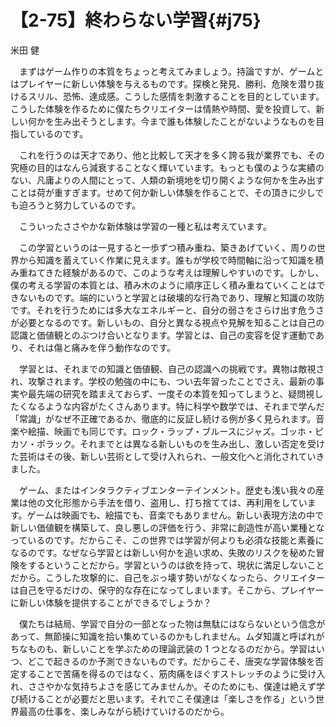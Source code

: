 # 【2-75】終わらない学習{#j75}

<div class="author">米田 健</div>

　まずはゲーム作りの本質をちょっと考えてみましょう。持論ですが、ゲームとはプレイヤーに新しい体験を与えるものです。探検と発見、勝利、危険を潜り抜けるスリル、恐怖、達成感。こうした感情を刺激することを目的としています。こうした体験を作るために僕たちクリエイターは情熱や時間、愛を投資して、新しい何かを生み出そうとします。今まで誰も体験したことがないようなものを目指しているのです。

　これを行うのは天才であり、他と比較して天才を多く誇る我が業界でも、その究極の目的はなんら減衰することなく輝いています。もっとも僕のような実績のない、凡庸よりの人間にとって、人類の新境地を切り開くような何かを生み出すことは荷が重すぎます。せめて何か新しい体験を作ることで、その頂きに少しでも迫ろうと努力しているのです。

　こういったささやかな新体験は学習の一種と私は考えています。

　この学習というのは一見すると一歩ずつ積み重ね、築きあげていく、周りの世界から知識を蓄えていく作業に見えます。誰もが学校で時間軸に沿って知識を積み重ねてきた経験があるので、このような考えは理解しやすいのです。しかし、僕の考える学習の本質とは、積み木のように順序正しく積み重ねていくことはできないものです。端的にいうと学習とは破壊的な行為であり、理解と知識の攻防です。それを行うためには多大なエネルギーと、自分の弱さをさらけ出す危うさが必要となるのです。新しいもの、自分と異なる視点や見解を知ることは自己の認識と価値観とのぶつけ合いとなります。学習とは、自己の変容を促す運動であり、それは傷と痛みを伴う動作なのです。

　学習とは、それまでの知識と価値観、自己の認識への挑戦です。異物は敵視され、攻撃されます。学校の勉強の中にも、つい去年習ったことでさえ、最新の事実や最先端の研究を踏まえておらず、一度その本質を知ってしまうと、疑問視したくなるような内容がたくさんあります。特に科学や数学では、それまで学んだ「常識」がなぜ不正確であるか、徹底的に反証し続ける例が多く見られます。音楽や絵描、映画でも同じです。ロック・ラップ・ブルースにジャズ。ゴッホ・ピカソ・ポラック。それまでとは異なる新しいものを生み出し、激しい否定を受けた芸術はその後、新しい芸術として受け入れられ、一般文化へと消化されていきました。

　ゲーム、またはインタラクティブエンターテインメント。歴史も浅い我々の産業は他の文化形態から手法を借り、盗用し、打ち捨てては、再利用をしています。ゲームは映画でも、絵描でも、音楽でもありません。新しい表現方法の中で新しい価値観を構築して、良し悪しの評価を行う、非常に創造性が高い業種となっているのです。だからこそ、この世界では学習が何よりも必須な技能と素養になるのです。なぜなら学習とは新しい何かを追い求め、失敗のリスクを秘めた冒険をするということだから。学習というのは欲を持って、現状に満足しないことだから。こうした攻撃的に、自己をぶっ壊す勢いがなくなったら、クリエイターは自己を守るだけの、保守的な存在になってしまいます。そこから、プレイヤーに新しい体験を提供することができるでしょうか？

　僕たちは結局、学習で自分の一部となった物は無駄にはならないという信念があって、無節操に知識を拾い集めているのかもしれません。ムダ知識と呼ばれがちなものも、新しいことを学ぶための理論武装の 1 つとなるのだから。学習はいつ、どこで起きるのか予測できないものです。だからこそ、唐突な学習体験を否定することで苦痛を得るのではなく、筋肉痛をほぐすストレッチのように受け入れ、ささやかな気持ちよさを感じてみませんか。そのためにも、僕達は絶えず学び続けることが必要だと思います。それでこそ僕達は「楽しさを作る」という世界最高の仕事を、楽しみながら続けていけるのだから。
